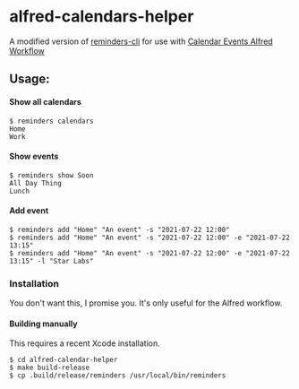 # alfred-calendars-helper

A modified version of [reminders-cli](https://github.com/keith/reminders-cli) for use with [Calendar Events Alfred Workflow](https://github.com/rknightuk/alfred-workflows/tree/main/workflows/calendar-events)

## Usage:

#### Show all calendars

```
$ reminders calendars
Home
Work
```

#### Show events

```
$ reminders show Soon
All Day Thing
Lunch
```

#### Add event

```
$ reminders add "Home" "An event" -s "2021-07-22 12:00"
$ reminders add "Home" "An event" -s "2021-07-22 12:00" -e "2021-07-22 13:15"
$ reminders add "Home" "An event" -s "2021-07-22 12:00" -e "2021-07-22 13:15" -l "Star Labs"
```

### Installation

You don't want this, I promise you. It's only useful for the Alfred workflow.

#### Building manually

This requires a recent Xcode installation.

```
$ cd alfred-calendar-helper
$ make build-release
$ cp .build/release/reminders /usr/local/bin/reminders
```
